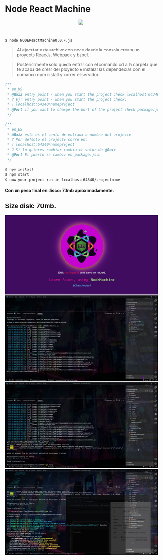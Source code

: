 # Node React Machine 
<div style="display: flex;flex-direction: row; gap: 1px; justify-content: center">
  <a aria-label="NodeMachine" href="https://twitter.com/cheatmodes4">
    <img src="https://img.shields.io/badge/MADE%20BY%20CheatModes4-000000.svg?style=for-the-badge&logo=Vercel&labelColor=000">
  </a>
  <p aria-label="License" href="https://github.com/vercel/next.js/blob/canary/license.md">
    <img alt="" src="https://img.shields.io/npm/l/next.svg?style=for-the-badge&labelColor=000000">
  </p>
  <p aria-label="React Version" href="https://github.com/vercel/next.js/discussions">
    <img alt="" src="https://img.shields.io/badge/%20React%20V17.0.2-blueviolet.svg?style=for-the-badge&logo=&labelColor=000000&logoWidth=20">
  </p>
  <p aria-label="Webpack Version" href="https://github.com/vercel/next.js/discussions">
    <img alt="" src="https://img.shields.io/badge/%20Webpack%20V5.67-blue.svg?style=for-the-badge&logo=&labelColor=000000&logoWidth=20">
  </p>
  <p aria-label="Join the community on GitHub" href="https://github.com/vercel/next.js/discussions">
    <img alt="" src="https://img.shields.io/badge/%20NodeMachine-crimson.svg?style=for-the-badge&logo=Next.js&labelColor=000000&logoWidth=20">
  </p>
</div>

```sh
$ node NODEReactMachine0.0.4.js
```
> Al ejecutar este archivo con node desde la consola creara un proyecto ReacJs, Webpack y babel.

> Posteriormente solo queda entrar con el comando cd a la carpeta que te acaba de crear del proyecto e instalar las dependecias con el comando npm install y correr el servidor.

```ts
/**
 * en_US
 * @Raiz entry point - when you start the project check localhost:64340/@Raiz
 * ? Ej: entry point - when you start the project check:
 * ! localhost:64340/nameproject
 * @Port if you want to change the port of the project check package.json
 */
```
```ts
/**
 * en_ES
 * @Raiz este es el punto de entrada o nombre del projecto
 * ? Por defecto el projecto corre en:
 * ! localhost:64340/nameproject
 * ? Si lo quieres cambiar cambia el valor de @Raiz
 * @Port El puerto se cambia en package.json
 */
```
```sh
$ npm install
$ npm start
$ now your project run in localhost:64340/projectname
```
#### Con un peso final en disco: 70mb aproximadamente.
## Size disk: 70mb.

<img src ="./imgs/node.png" />
<img src ="./imgs/uno.png" />
<img src ="./imgs/dos.png" />
<img src ="./imgs/tres.png" />
